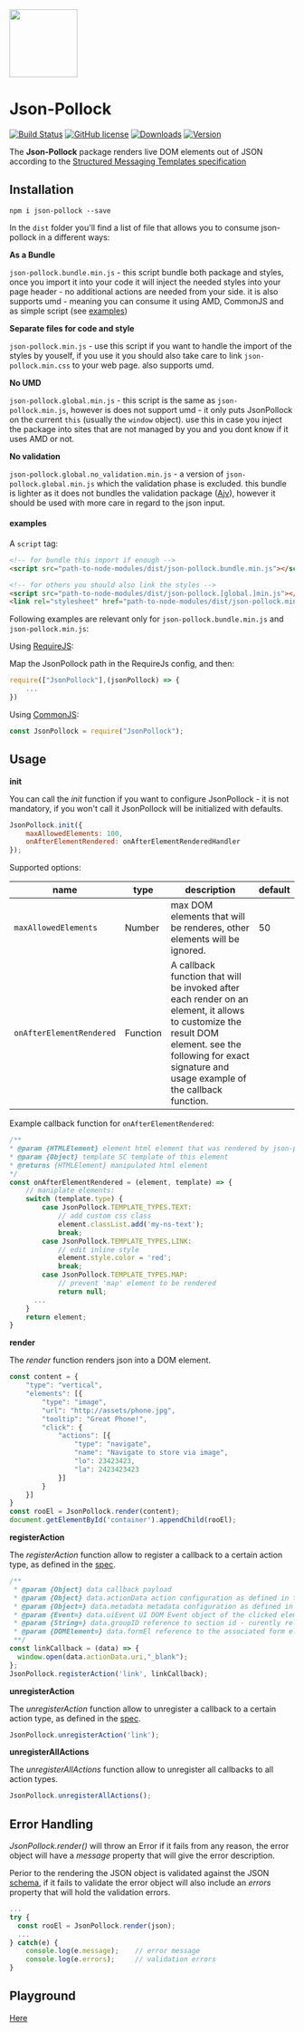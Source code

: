 <img src="https://livepersoninc.github.io/json-pollock/src/assets/logo.png" width="120px"/>

Json-Pollock
============
[![Build Status](https://travis-ci.org/LivePersonInc/json-pollock.svg?branch=master)](https://travis-ci.org/LivePersonInc/json-pollock)
[![GitHub license](https://img.shields.io/github/license/LivePersonInc/json-pollock.svg)](https://github.com/LivePersonInc/json-pollock/blob/master/LICENSE)
[![Downloads](https://img.shields.io/npm/dt/json-pollock.svg)](https://www.npmjs.com/package/json-pollock)
[![Version](https://img.shields.io/github/package-json/v/LivePersonInc/json-pollock.svg)](https://github.com/LivePersonInc/json-pollock/blob/master/package.json)

The **Json-Pollock** package renders live DOM elements out of JSON according to the [Structured Messaging Templates specification](https://developers.liveperson.com/structured-content-templates.html)

Installation
-------
```
npm i json-pollock --save
```
In the `dist` folder you'll find a list of file that allows you to consume json-pollock in a different ways:


**As a Bundle**

`json-pollock.bundle.min.js`  - this script bundle both package and styles, once you import it into your code it will inject the needed styles into your page header - no additional actions are needed from your side. it is also supports umd - meaning you can consume it using AMD, CommonJS and as simple script (see [examples](#examples))

**Separate files for code and style**

`json-pollock.min.js` - use this script if you want to handle the import of the styles by youself, if you use it you should also take care to link `json-pollock.min.css` to your web page. also supports umd.

**No UMD**

`json-pollock.global.min.js` - this script is the same as `json-pollock.min.js`, however is does not support umd - it only puts JsonPollock on the current `this` (usually the `window` object). use this in case you inject the package into sites that are not managed by you and you dont know if it uses AMD or not.

**No validation**

`json-pollock.global.no_validation.min.js` - a version of `json-pollock.global.min.js` which the validation phase is excluded. this bundle is lighter as it does not bundles the validation package ([Ajv](https://github.com/epoberezkin/ajv)), however it should be used with more care in regard to the json input.

#### **examples**

A `script` tag:

```html
<!-- for bundle this import if enough -->
<script src="path-to-node-modules/dist/json-pollock.bundle.min.js"></script>

<!-- for others you should also link the styles -->
<script src="path-to-node-modules/dist/json-pollock.[global.]min.js"></script>
<link rel="stylesheet" href="path-to-node-modules/dist/json-pollock.min.css">
``` 

Following examples are relevant only for `json-pollock.bundle.min.js` and `json-pollock.min.js`:

Using [RequireJS](http://requirejs.org/):

Map the JsonPollock path in the RequireJs config, and then:	
```js
require(["JsonPollock"],(jsonPollock) => {
    ...
})
```
Using [CommonJS](http://requirejs.org/docs/commonjs.html):
```js
const JsonPollock = require("JsonPollock");
```

Usage
-------

**init**

You can call the *init* function if you want to configure JsonPollock - it is not mandatory, if you won't call it JsonPollock will be initialized with defaults.
```js
JsonPollock.init({
	maxAllowedElements: 100,
	onAfterElementRendered: onAfterElementRenderedHandler
});
```

Supported options:

|name | type | description | default |
|---|---|---|---|
| `maxAllowedElements` | Number |  max DOM elements that will be renderes, other elements will be ignored. | 50 |
| `onAfterElementRendered` | Function | A callback function that will be invoked after each render on an element, it allows to customize the result DOM element. see the following for exact signature and usage example of the callback function. |  |

Example callback function for `onAfterElementRendered`:
```js
/**
* @param {HTMLElement} element html element that was rendered by json-pollock
* @param {Object} template SC template of this element  
* @returns {HTMLElement} manipulated html element
*/
const onAfterElementRendered = (element, template) => {
	// maniplate elements:
	switch (template.type) {
		case JsonPollock.TEMPLATE_TYPES.TEXT:
			// add custom css class
			element.classList.add('my-ns-text');
			break;
		case JsonPollock.TEMPLATE_TYPES.LINK:
			// edit inline style
			element.style.color = 'red';
			break;
		case JsonPollock.TEMPLATE_TYPES.MAP:
			// prevent 'map' element to be rendered
			return null;
      ...
    }
    return element;
}
```

**render**

The *render* function renders json into a DOM element.
```js
const content = {
	"type": "vertical",
	"elements": [{
		"type": "image",
		"url": "http://assets/phone.jpg",
		"tooltip": "Great Phone!",
		"click": {
			"actions": [{
				"type": "navigate",
				"name": "Navigate to store via image",
				"lo": 23423423,
				"la": 2423423423
			}]
		}
	}]
}
const rooEl = JsonPollock.render(content);
document.getElementById('container').appendChild(rooEl);
```
**registerAction**

The *registerAction* function allow to register a callback to a certain action type, as defined in the [spec](https://developers.liveperson.com/structured-content-templates.html).
```js
/**
 * @param {Object} data	callback payload
 * @param {Object} data.actionData action configuration as defined in the json
 * @param {Object=} data.metadata metadata configuration as defined in the json, optional
 * @param {Event=} data.uiEvent UI DOM Event object of the clicked element, optional
 * @param {String=} data.groupID reference to section id - curently relevant to checkbox element, optional. 
 * @param {DOMElement=} data.formEl reference to the associated form element, optional
 **/
const linkCallback = (data) => {	
  window.open(data.actionData.uri,"_blank");
};
JsonPollock.registerAction('link', linkCallback);
```

**unregisterAction**

The *unregisterAction* function allow to unregister a callback to a certain action type, as defined in the [spec](https://developers.liveperson.com/structured-content-templates.html).
```js
JsonPollock.unregisterAction('link');
```

**unregisterAllActions**

The *unregisterAllActions* function allow to unregister all callbacks to all action types.
```js
JsonPollock.unregisterAllActions();
```

Error Handling
-------
*JsonPollock.render()* will throw an Error if it fails from any reason, the error object will have a *message* property that will give the error description.

Perior to the rendering the JSON object is validated against the JSON [schema](js/schema), if it fails to validate the error object will also include an *errors* property that will hold the validation errors.
```js
...
try {
  const rooEl = JsonPollock.render(json);
  ...
} catch(e) {
	console.log(e.message);    // error message
	console.log(e.errors);     // validation errors
}
```
Playground
-------
[Here](https://livepersoninc.github.io/json-pollock/editor/)
